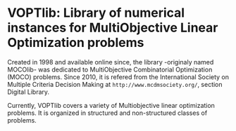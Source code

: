 VOPTlib: Library of numerical instances for MultiObjective Linear Optimization problems
==
	
Created in 1998 and available online since, the library -originaly named MOCOlib- was dedicated to MultiObjective Combinatorial Optimization (MOCO) problems. 
Since 2010, it is refered from the International Society on Multiple Criteria Decision Making at `http://www.mcdmsociety.org/`, section Digital Library.


Currently, VOPTlib covers a variety of Multiobjective linear optimization problems. 
It is organized in structured and non-structured classes of problems.


